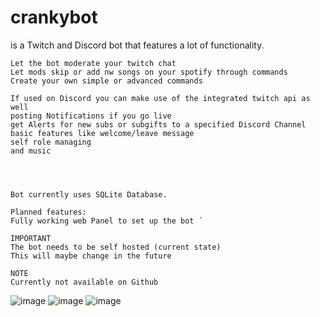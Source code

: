 
# crankybot
is a Twitch and Discord bot that features a lot of functionality.
```
Let the bot moderate your twitch chat
Let mods skip or add nw songs on your spotify through commands
Create your own simple or advanced commands

If used on Discord you can make use of the integrated twitch api as well
posting Notifications if you go live
get Alerts for new subs or subgifts to a specified Discord Channel
basic features like welcome/leave message
self role managing
and music




Bot currently uses SQLite Database.

Planned features:
Fully working web Panel to set up the bot ´

IMPORTANT
The bot needs to be self hosted (current state)
This will maybe change in the future

NOTE
Currently not available on Github 

```

![image](https://user-images.githubusercontent.com/68161401/218277653-828481c3-bf32-4756-a8a2-c55d5e6a96ce.png)
![image](https://user-images.githubusercontent.com/68161401/218277770-b98867ce-8f97-4c15-a764-f6e76215ef79.png)
![image](https://user-images.githubusercontent.com/68161401/218277785-95d599b4-c2c0-4763-bd99-b2f7cbf8bee6.png)




